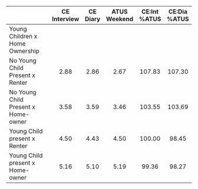 
|                      | CE<br>Interview |  CE<br>Diary | ATUS<br>Weekend | CE:Int<br>%ATUS | CE:Dia<br>%ATUS |
| -------------------- | :----------: | :----------: | :----------: | :----------: | :----------: |
| Young Children x Home Ownership |              |              |              |              |              |
| No Young Child Present x Renter |         2.88 |         2.86 |         2.67 |       107.83 |       107.30 |
| No Young Child Present x Home-owner |         3.58 |         3.59 |         3.46 |       103.55 |       103.69 |
| Young Child present x Renter |         4.50 |         4.43 |         4.50 |       100.00 |        98.45 |
| Young Child present x Home-owner |         5.16 |         5.10 |         5.19 |        99.36 |        98.27 |

